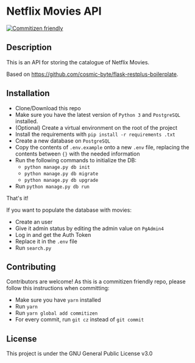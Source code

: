 # Netflix Movies API
[![Commitizen friendly](https://img.shields.io/badge/commitizen-friendly-brightgreen.svg?style=for-the-badge)](http://commitizen.github.io/cz-cli/)

## Description

This is an API for storing the catalogue of Netflix Movies. 

Based on https://github.com/cosmic-byte/flask-restplus-boilerplate.

## Installation

- Clone/Download this repo
- Make sure you have the latest version of `Python 3` and `PostgreSQL` installed.
- (Optional) Create a virtual environment on the root of the project
- Install the requirements with `pip install -r requirements .txt`
- Create a new database on `PostgreSQL`
- Copy the contents of `.env.example` onto a new `.env` file, replacing the contents between `{}` with the needed information
- Run the following commands to initialize the DB:
  - `python manage.py db init`
  - `python manage.py db migrate`
  - `python manage.py db upgrade`
- Run `python manage.py db run`

That's it! 

If you want to populate the database with movies:
- Create an user
- Give it admin status by editing the admin value on `PgAdmin4`
- Log in and get the Auth Token
- Replace it in the `.env` file
- Run `search.py`


## Contributing

Contributors are welcome! As this is a commitizen friendly repo, please follow this instructions when committing:

- Make sure you have `yarn` installed
- Run `yarn`
- Run `yarn global add commitizen`
- For every commit, run `git cz` instead of `git commit`

## License

This project is under the GNU General Public License v3.0

